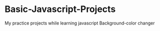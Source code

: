 # Basic-Javascript-Projects
My practice projects while learning javascript
Background-color changer
